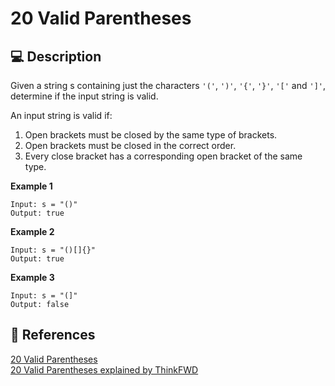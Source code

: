 # 20 Valid Parentheses

## 💻 Description

Given a string s containing just the characters `'('`, `')'`, `'{'`, `'}'`, `'['` and `']'`, determine if the input string is valid.

An input string is valid if:

1. Open brackets must be closed by the same type of brackets.
2. Open brackets must be closed in the correct order.
3. Every close bracket has a corresponding open bracket of the same type.

**Example 1**

```
Input: s = "()"
Output: true
```

**Example 2**

```
Input: s = "()[]{}"
Output: true
```

**Example 3**

```
Input: s = "(]"
Output: false
```

## 🔗 References

[20 Valid Parentheses](https://leetcode.com/problems/valid-parentheses/)\
[20 Valid Parentheses explained by ThinkFWD](https://www.youtube.com/watch?v=u5yBuKJ7bE4&t=454s)
